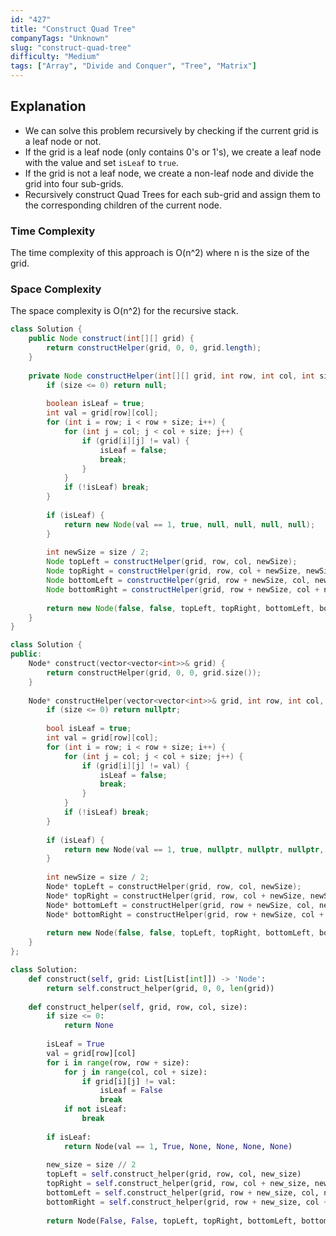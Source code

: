 ```yaml
---
id: "427"
title: "Construct Quad Tree"
companyTags: "Unknown"
slug: "construct-quad-tree"
difficulty: "Medium"
tags: ["Array", "Divide and Conquer", "Tree", "Matrix"]
---
```


## Explanation
- We can solve this problem recursively by checking if the current grid is a leaf node or not.
- If the grid is a leaf node (only contains 0's or 1's), we create a leaf node with the value and set `isLeaf` to `true`.
- If the grid is not a leaf node, we create a non-leaf node and divide the grid into four sub-grids.
- Recursively construct Quad Trees for each sub-grid and assign them to the corresponding children of the current node.

### Time Complexity
The time complexity of this approach is O(n^2) where n is the size of the grid.

### Space Complexity
The space complexity is O(n^2) for the recursive stack.
```java
class Solution {
    public Node construct(int[][] grid) {
        return constructHelper(grid, 0, 0, grid.length);
    }
    
    private Node constructHelper(int[][] grid, int row, int col, int size) {
        if (size <= 0) return null;
        
        boolean isLeaf = true;
        int val = grid[row][col];
        for (int i = row; i < row + size; i++) {
            for (int j = col; j < col + size; j++) {
                if (grid[i][j] != val) {
                    isLeaf = false;
                    break;
                }
            }
            if (!isLeaf) break;
        }
        
        if (isLeaf) {
            return new Node(val == 1, true, null, null, null, null);
        }
        
        int newSize = size / 2;
        Node topLeft = constructHelper(grid, row, col, newSize);
        Node topRight = constructHelper(grid, row, col + newSize, newSize);
        Node bottomLeft = constructHelper(grid, row + newSize, col, newSize);
        Node bottomRight = constructHelper(grid, row + newSize, col + newSize, newSize);
        
        return new Node(false, false, topLeft, topRight, bottomLeft, bottomRight);
    }
}
```

```cpp
class Solution {
public:
    Node* construct(vector<vector<int>>& grid) {
        return constructHelper(grid, 0, 0, grid.size());
    }
    
    Node* constructHelper(vector<vector<int>>& grid, int row, int col, int size) {
        if (size <= 0) return nullptr;
        
        bool isLeaf = true;
        int val = grid[row][col];
        for (int i = row; i < row + size; i++) {
            for (int j = col; j < col + size; j++) {
                if (grid[i][j] != val) {
                    isLeaf = false;
                    break;
                }
            }
            if (!isLeaf) break;
        }
        
        if (isLeaf) {
            return new Node(val == 1, true, nullptr, nullptr, nullptr, nullptr);
        }
        
        int newSize = size / 2;
        Node* topLeft = constructHelper(grid, row, col, newSize);
        Node* topRight = constructHelper(grid, row, col + newSize, newSize);
        Node* bottomLeft = constructHelper(grid, row + newSize, col, newSize);
        Node* bottomRight = constructHelper(grid, row + newSize, col + newSize, newSize);
        
        return new Node(false, false, topLeft, topRight, bottomLeft, bottomRight);
    }
};
```

```python
class Solution:
    def construct(self, grid: List[List[int]]) -> 'Node':
        return self.construct_helper(grid, 0, 0, len(grid))
    
    def construct_helper(self, grid, row, col, size):
        if size <= 0:
            return None
        
        isLeaf = True
        val = grid[row][col]
        for i in range(row, row + size):
            for j in range(col, col + size):
                if grid[i][j] != val:
                    isLeaf = False
                    break
            if not isLeaf:
                break
        
        if isLeaf:
            return Node(val == 1, True, None, None, None, None)
        
        new_size = size // 2
        topLeft = self.construct_helper(grid, row, col, new_size)
        topRight = self.construct_helper(grid, row, col + new_size, new_size)
        bottomLeft = self.construct_helper(grid, row + new_size, col, new_size)
        bottomRight = self.construct_helper(grid, row + new_size, col + new_size, new_size)
        
        return Node(False, False, topLeft, topRight, bottomLeft, bottomRight)
```